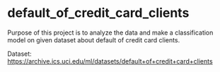 # default_of_credit_card_clients

Purpose of this project is to analyze the data and make a classification model on given dataset about default of credit card clients.

Dataset: https://archive.ics.uci.edu/ml/datasets/default+of+credit+card+clients

